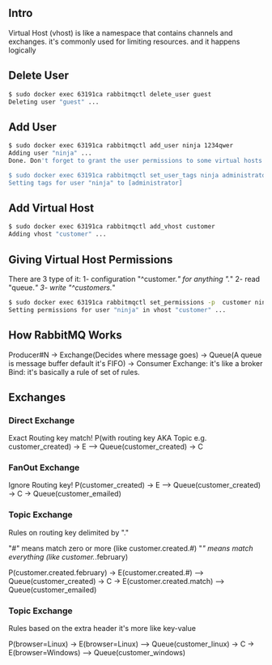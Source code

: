 
## Intro
Virtual Host (vhost) is like a namespace that contains channels and exchanges. 
it's commonly used for limiting resources. and it happens logically

## Delete User
```bash
$ sudo docker exec 63191ca rabbitmqctl delete_user guest
Deleting user "guest" ...
```

## Add User
```bash
$ sudo docker exec 63191ca rabbitmqctl add_user ninja 1234qwer
Adding user "ninja" ...
Done. Don't forget to grant the user permissions to some virtual hosts! See 'rabbitmqctl help set_permissions' to learn more.

$ sudo docker exec 63191ca rabbitmqctl set_user_tags ninja administrator
Setting tags for user "ninja" to [administrator] 
```

## Add Virtual Host
```bash
$ sudo docker exec 63191ca rabbitmqctl add_vhost customer
Adding vhost "customer" ...

```

## Giving Virtual Host Permissions  
There are 3 type of it:
1- configuration  "^customer.*"  for anything ".*"
2- read     "queue.*"
3- write    "^customers.*"

```bash
$ sudo docker exec 63191ca rabbitmqctl set_permissions -p  customer ninja  ".*" ".*" ".*"
Setting permissions for user "ninja" in vhost "customer" ...
```

## How RabbitMQ Works
Producer#N -> Exchange(Decides where message goes) -> Queue(A queue is message buffer default it's FIFO) -> Consumer
Exchange: it's like a broker
Bind: it's basically a rule of set of rules.

## Exchanges
### Direct Exchange
Exact Routing key match!
P(with routing key AKA Topic e.g. customer_created) -> E --> Queue(customer_created) -> C 

### FanOut Exchange
Ignore Routing key!
P(customer_created) -> E --> Queue(customer_created) -> C 
                        \-> Queue(customer_emailed)

### Topic Exchange
Rules on routing key delimited by "."

"#" means match zero or more (like customer.created.#)
"*" means match everything (like customer.*.february)

P(customer.created.february) -> E(customer.created.#) --> Queue(customer_created) -> C 
                            \-> E(customer.created.match) --> Queue(customer_emailed)

### Topic Exchange
Rules based on the extra header it's more like key-value

P(browser=Linux) -> E(browser=Linux) --> Queue(customer_linux) -> C 
                    \-> E(browser=Windows) --> Queue(customer_windows)

